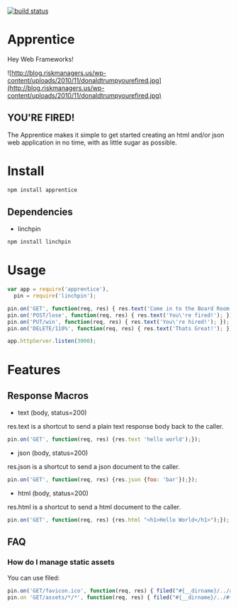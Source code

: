 [![build status](https://secure.travis-ci.org/twilson63/apprentice.png)](http://travis-ci.org/twilson63/apprentice)
# Apprentice

Hey Web Frameworks!  

![http://blog.riskmanagers.us/wp-content/uploads/2010/11/donaldtrumpyourefired.jpg](http://blog.riskmanagers.us/wp-content/uploads/2010/11/donaldtrumpyourefired.jpg)

## YOU'RE FIRED!

The Apprentice makes it simple to get started creating an html and/or json web application in no time, with as little sugar as possible.

# Install

``` sh
npm install apprentice
```

## Dependencies

* linchpin

``` sh
npm install linchpin
```

# Usage 

``` javascript
var app = require('apprentice'),
  pin = require('linchpin');

pin.on('GET', function(req, res) { res.text('Come in to the Board Room'); });
pin.on('POST/lose', function(req, res) { res.text('You\'re fired!'); });
pin.on('PUT/win', function(req, res) { res.text('You\'re hired!'); });
pin.on('DELETE/110%', function(req, res) { res.text('Thats Great!'); });

app.httpServer.listen(3000);
```

# Features

## Response Macros

* text (body, status=200)

res.text is a shortcut to send a plain text response body back to the caller.

``` javascript
pin.on('GET', function(req, res) {res.text 'hello world');});
```

* json (body, status=200)

res.json is a shortcut to send a json document to the caller.

``` javascript
pin.on('GET', function(req, res) {res.json {foo: 'bar'});});
```

* html (body, status=200)

res.html is a shortcut to send a html document to the caller.

``` javascript
pin.on('GET', function(req, res) {res.html "<h1>Hello World</h1>");});
```

## FAQ

### How do I manage static assets

You can use filed:

``` javascript
pin.on('GET/favicon.ico', function(req, res) { filed("#{__dirname}/../assets/favicon.ico").pipe(res); });
pin.on 'GET/assets/*/*', function(req, res) { filed("#{__dirname}/../#{req.url}").pipe(res); });
```

